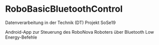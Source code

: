 # RoboBasicBluetoothControl
Datenverarbeitung in der Technik (DT) Projekt SoSe19


Android-App zur Steuerung des RoboNova Roboters über Bluetooth Low Energy-Befehle
